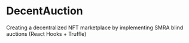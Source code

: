 # DecentAuction
Creating a decentralized NFT marketplace by implementing SMRA blind auctions (React Hooks + Truffle)
